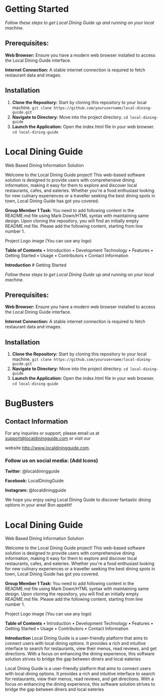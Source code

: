 
# Getting Started

*Follow these steps to get Local Dining Guide up and running on your local machine.*

## Prerequisites:
**Web Browser:** Ensure you have a modern web browser installed to access the Local Dining Guide interface.

**Internet Connection:** A stable internet connection is required to fetch restaurant data and images.

## Installation
1. **Clone the Repository:**   Start by cloning this repository to your local machine.
`git clone https://github.com/yourusername/local-dining-guide.git`
2. **Navigate to Directory:**  Move into the project directory. 
`cd local-dining-guide                                       `
3. **Launch the Application:** Open the index.html file in your web browser. 
`cd local-dining-guide                                       `
# Local Dining Guide

Web Based Dining Information Solution


Welcome to the Local Dining Guide project! This web-based software solution is designed to provide users with comprehensive dining information, making it easy for them to explore and discover local restaurants, cafes, and eateries. Whether you're a food enthusiast looking for new culinary experiences or a traveller seeking the best dining spots in town, Local Dining Guide has got you covered.

**Group Member 1 Task:** You need to add following content in the README.md file using Mark Down/HTML syntax with maintaining same design. Upon cloning the repository, you will find an initially empty README.md file. Please add the following content, starting from line number 1. 


Project Logo image (You can use any logo) 

**Table of Contents** 
		• Introduction 
		• Development Technology 
		• Features 
		• Getting Started 
		• Usage 
		• Contributors 
		• Contact Information

 **Introduction**   # Getting Started

*Follow these steps to get Local Dining Guide up and running on your local machine.*

## Prerequisites:
**Web Browser:** Ensure you have a modern web browser installed to access the Local Dining Guide interface.

**Internet Connection:** A stable internet connection is required to fetch restaurant data and images.

## Installation
1. **Clone the Repository:**   Start by cloning this repository to your local machine.
`git clone https://github.com/yourusername/local-dining-guide.git`
2. **Navigate to Directory:**  Move into the project directory. 
`cd local-dining-guide                                       `
3. **Launch the Application:** Open the index.html file in your web browser. 
`cd local-dining-guide                                       `


# BugBusters
## Contact Information

For any inquiries or support, please email us at support@localdiningguide.com or visit our

website http://www.localdiningguide.com.

### Follow us on social media: (Add Icons)

**Twitter**: @localdiningguide

**Facebook:** LocalDiningGuide

**Instagram:** @localdiningguide

We hope you enjoy using Local Dining Guide to discover fantastic dining options in your area! Bon appétit!


# Local Dining Guide

Web Based Dining Information Solution


Welcome to the Local Dining Guide project! This web-based software solution is designed to provide users with comprehensive dining information, making it easy for them to explore and discover local restaurants, cafes, and eateries. Whether you're a food enthusiast looking for new culinary experiences or a traveller seeking the best dining spots in town, Local Dining Guide has got you covered.

**Group Member 1 Task:** You need to add following content in the README.md file using Mark Down/HTML syntax with maintaining same design. Upon cloning the repository, you will find an initially empty README.md file. Please add the following content, starting from line number 1. 


Project Logo image (You can use any logo) 

**Table of Contents** 
		• Introduction 
		• Development Technology 
		• Features 
		• Getting Started 
		• Usage 
		• Contributors 
		• Contact Information

 **Introduction** 
Local Dining Guide is a user-friendly platform that aims to connect users with local dining options. It provides a rich and intuitive interface to search for restaurants, view their menus, read reviews, and get directions. With a focus on enhancing the dining experience, this software solution strives to bridge the gap between diners and local eateries



Local Dining Guide is a user-friendly platform that aims to connect users with local dining options. It provides a rich and intuitive interface to search for restaurants, view their menus, read reviews, and get directions. With a focus on enhancing the dining experience, this software solution strives to bridge the gap between diners and local eateries


